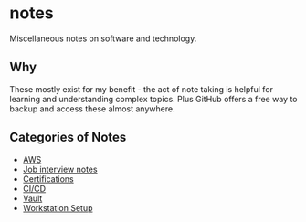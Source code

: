 # notes

Miscellaneous notes on software and technology.

## Why

These mostly exist for my benefit - the act of note taking is helpful for learning and understanding complex topics. Plus GitHub offers a free way to backup and access these almost anywhere.

## Categories of Notes

* [AWS](aws/README.md)
* [Job interview notes](interviews/README.md)
* [Certifications](certs/README.md)
* [CI/CD](ci-cd/README.md)
* [Vault](vault/README.md)
* [Workstation Setup](workstation-setup/README.md)
